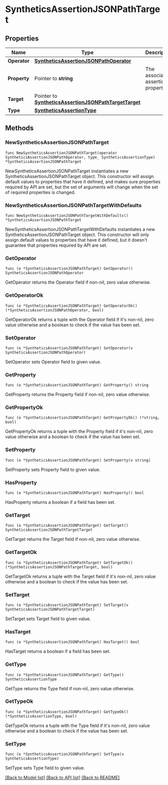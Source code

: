 # SyntheticsAssertionJSONPathTarget

## Properties

| Name         | Type                                                                                                 | Description                        | Notes      |
| ------------ | ---------------------------------------------------------------------------------------------------- | ---------------------------------- | ---------- |
| **Operator** | [**SyntheticsAssertionJSONPathOperator**](SyntheticsAssertionJSONPathOperator.md)                    |                                    |
| **Property** | Pointer to **string**                                                                                | The associated assertion property. | [optional] |
| **Target**   | Pointer to [**SyntheticsAssertionJSONPathTargetTarget**](SyntheticsAssertionJSONPathTargetTarget.md) |                                    | [optional] |
| **Type**     | [**SyntheticsAssertionType**](SyntheticsAssertionType.md)                                            |                                    |

## Methods

### NewSyntheticsAssertionJSONPathTarget

`func NewSyntheticsAssertionJSONPathTarget(operator SyntheticsAssertionJSONPathOperator, type_ SyntheticsAssertionType) *SyntheticsAssertionJSONPathTarget`

NewSyntheticsAssertionJSONPathTarget instantiates a new SyntheticsAssertionJSONPathTarget object.
This constructor will assign default values to properties that have it defined,
and makes sure properties required by API are set, but the set of arguments
will change when the set of required properties is changed.

### NewSyntheticsAssertionJSONPathTargetWithDefaults

`func NewSyntheticsAssertionJSONPathTargetWithDefaults() *SyntheticsAssertionJSONPathTarget`

NewSyntheticsAssertionJSONPathTargetWithDefaults instantiates a new SyntheticsAssertionJSONPathTarget object.
This constructor will only assign default values to properties that have it defined,
but it doesn't guarantee that properties required by API are set.

### GetOperator

`func (o *SyntheticsAssertionJSONPathTarget) GetOperator() SyntheticsAssertionJSONPathOperator`

GetOperator returns the Operator field if non-nil, zero value otherwise.

### GetOperatorOk

`func (o *SyntheticsAssertionJSONPathTarget) GetOperatorOk() (*SyntheticsAssertionJSONPathOperator, bool)`

GetOperatorOk returns a tuple with the Operator field if it's non-nil, zero value otherwise
and a boolean to check if the value has been set.

### SetOperator

`func (o *SyntheticsAssertionJSONPathTarget) SetOperator(v SyntheticsAssertionJSONPathOperator)`

SetOperator sets Operator field to given value.

### GetProperty

`func (o *SyntheticsAssertionJSONPathTarget) GetProperty() string`

GetProperty returns the Property field if non-nil, zero value otherwise.

### GetPropertyOk

`func (o *SyntheticsAssertionJSONPathTarget) GetPropertyOk() (*string, bool)`

GetPropertyOk returns a tuple with the Property field if it's non-nil, zero value otherwise
and a boolean to check if the value has been set.

### SetProperty

`func (o *SyntheticsAssertionJSONPathTarget) SetProperty(v string)`

SetProperty sets Property field to given value.

### HasProperty

`func (o *SyntheticsAssertionJSONPathTarget) HasProperty() bool`

HasProperty returns a boolean if a field has been set.

### GetTarget

`func (o *SyntheticsAssertionJSONPathTarget) GetTarget() SyntheticsAssertionJSONPathTargetTarget`

GetTarget returns the Target field if non-nil, zero value otherwise.

### GetTargetOk

`func (o *SyntheticsAssertionJSONPathTarget) GetTargetOk() (*SyntheticsAssertionJSONPathTargetTarget, bool)`

GetTargetOk returns a tuple with the Target field if it's non-nil, zero value otherwise
and a boolean to check if the value has been set.

### SetTarget

`func (o *SyntheticsAssertionJSONPathTarget) SetTarget(v SyntheticsAssertionJSONPathTargetTarget)`

SetTarget sets Target field to given value.

### HasTarget

`func (o *SyntheticsAssertionJSONPathTarget) HasTarget() bool`

HasTarget returns a boolean if a field has been set.

### GetType

`func (o *SyntheticsAssertionJSONPathTarget) GetType() SyntheticsAssertionType`

GetType returns the Type field if non-nil, zero value otherwise.

### GetTypeOk

`func (o *SyntheticsAssertionJSONPathTarget) GetTypeOk() (*SyntheticsAssertionType, bool)`

GetTypeOk returns a tuple with the Type field if it's non-nil, zero value otherwise
and a boolean to check if the value has been set.

### SetType

`func (o *SyntheticsAssertionJSONPathTarget) SetType(v SyntheticsAssertionType)`

SetType sets Type field to given value.

[[Back to Model list]](../README.md#documentation-for-models) [[Back to API list]](../README.md#documentation-for-api-endpoints) [[Back to README]](../README.md)
